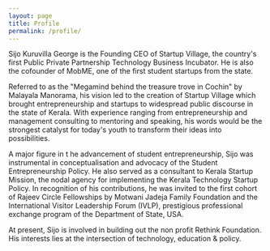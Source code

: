```yaml
---
layout: page
title: Profile
permalink: /profile/
---
```


Sijo Kuruvilla George is the Founding CEO of Startup Village, the country's first Public Private Partnership Technology Business Incubator. He is also the cofounder of MobME, one of the first student startups from the state.

Referred to as the "Megamind behind the treasure trove in Cochin" by Malayala Manorama, his vision led to the creation of Startup Village which brought entrepreneurship and startups to widespread public discourse in the state of Kerala. With experience ranging from entrepreneurship and management consulting to mentoring and speaking, his words would be the strongest catalyst for today's youth to transform their ideas into possibilities.

A major figure in t
he advancement of student entrepreneurship, Sijo was instrumental in conceptualisation and advocacy of the Student Entrepreneurship Policy. He also served as a consultant to Kerala Startup Mission, the nodal agency for implementing the Kerala Technology Startup Policy. In recognition of his contributions, he was invited to the first cohort of Rajeev Circle Fellowships by Motwani Jadeja Family Foundation and the International Visitor Leadership Forum (IVLP), prestigious professional exchange program of the Department of State, USA.

At present, Sijo is involved in building out the non profit Rethink Foundation. His interests lies at the intersection of technology, education & policy. 